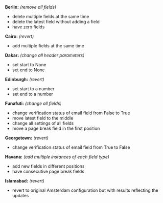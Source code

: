 **Berlin:**
_(remove all fields)_

- delete multiple fields at the same time
- delete the latest field without adding a field
- have zero fields

**Cairo:**
_(revert)_

- add multiple fields at the same time

**Dakar:**
_(change all header parameters)_

- set start to None
- set end to None

**Edinburgh:**
_(revert)_

- set start to a number
- set end to a number

**Funafuti:**
_(change all fields)_

- change verification status of email field from False to True
- move latest field to the middle
- change all settings of all fields
- move a page break field in the first position

**Georgetown:**
_(revert)_

- change verification status of email field from True to False

**Havana:**
_(add multiple instances of each field type)_

- add new fields in different positions
- have consecutive page break fields

**Islamabad:**
_(revert)_

- revert to original Amsterdam configuration but with results reflecting the updates
